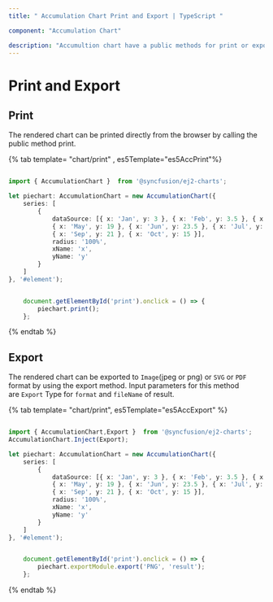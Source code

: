 ```yaml
---
title: " Accumulation Chart Print and Export | TypeScript "

component: "Accumulation Chart"

description: "Accumultion chart have a public methods for print or export the rendered chart"
---
```


# Print and Export

## Print

The rendered chart can be printed directly from the browser by calling the public method print.

{% tab template= "chart/print" , es5Template="es5AccPrint"%}

```typescript

import { AccumulationChart }  from '@syncfusion/ej2-charts';

let piechart: AccumulationChart = new AccumulationChart({
    series: [
        {
            dataSource: [{ x: 'Jan', y: 3 }, { x: 'Feb', y: 3.5 }, { x: 'Mar', y: 7 }, { x: 'Apr', y: 13.5 },
            { x: 'May', y: 19 }, { x: 'Jun', y: 23.5 }, { x: 'Jul', y: 26 }, { x: 'Aug', y: 25 },
            { x: 'Sep', y: 21 }, { x: 'Oct', y: 15 }],
            radius: '100%',
            xName: 'x',
            yName: 'y'
        }
    ]
}, '#element');


    document.getElementById('print').onclick = () => {
        piechart.print();
    };

```

{% endtab %}

## Export

The rendered chart can be exported to `Image`(jpeg or png) or `SVG` or `PDF` format by using the export method.
Input parameters for this method are `Export` Type for `format` and `fileName` of result.

{% tab template= "chart/print", es5Template="es5AccExport" %}

```typescript

import { AccumulationChart,Export }  from '@syncfusion/ej2-charts';
AccumulationChart.Inject(Export);

let piechart: AccumulationChart = new AccumulationChart({
    series: [
        {
            dataSource: [{ x: 'Jan', y: 3 }, { x: 'Feb', y: 3.5 }, { x: 'Mar', y: 7 }, { x: 'Apr', y: 13.5 },
            { x: 'May', y: 19 }, { x: 'Jun', y: 23.5 }, { x: 'Jul', y: 26 }, { x: 'Aug', y: 25 },
            { x: 'Sep', y: 21 }, { x: 'Oct', y: 15 }],
            radius: '100%',
            xName: 'x',
            yName: 'y'
        }
    ]
}, '#element');


    document.getElementById('print').onclick = () => {
        piechart.exportModule.export('PNG', 'result');
    };

```

{% endtab %}
